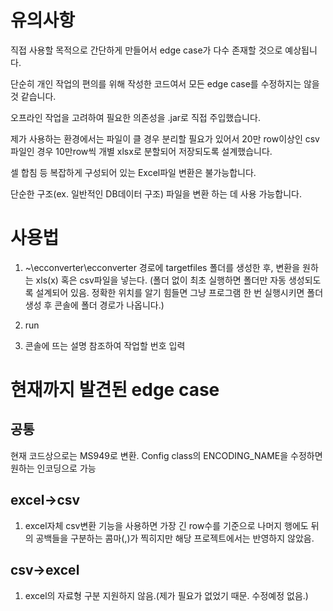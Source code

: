 # 유의사항

직접 사용할 목적으로 간단하게 만들어서 edge case가 다수 존재할 것으로 예상됩니다.

단순히 개인 작업의 편의를 위해 작성한 코드여서 모든 edge case를 수정하지는 않을 것 같습니다.

오프라인 작업을 고려하여 필요한 의존성을 .jar로 직접 주입했습니다.

제가 사용하는 환경에서는 파일이 클 경우 분리할 필요가 있어서 20만 row이상인 csv파일인 경우 10만row씩 개별 xlsx로 분할되어 저장되도록 설계했습니다.

셀 합침 등 복잡하게 구성되어 있는 Excel파일 변환은 불가능합니다.

단순한 구조(ex. 일반적인 DB데이터 구조) 파일을 변환 하는 데 사용 가능합니다.

# 사용법

1. ~\ecconverter\ecconverter 경로에 targetfiles 폴더를 생성한 후, 변환을 원하는 xls(x) 혹은 csv파일을 넣는다.
   (폴더 없이 최초 실행하면 폴더만 자동 생성되도록 설계되어 있음. 정확한 위치를 알기 힘들면 그냥 프로그램 한 번 실행시키면 폴더 생성 후 콘솔에 폴더 경로가 나옵니다.)


2. run


3. 콘솔에 뜨는 설명 참조하여 작업할 번호 입력



# 현재까지 발견된 edge case
## 공통

 현재 코드상으로는 MS949로 변환. Config class의 ENCODING_NAME을 수정하면 원하는 인코딩으로 가능

  
## excel->csv

1. excel자체 csv변환 기능을 사용하면 가장 긴 row수를 기준으로 나머지 행에도 뒤의 공백들을 구분하는 콤마(,)가 찍히지만 해당 프로젝트에서는 반영하지 않았음.


## csv->excel
1. excel의 자료형 구분 지원하지 않음.(제가 필요가 없었기 때문. 수정예정 없음.)
